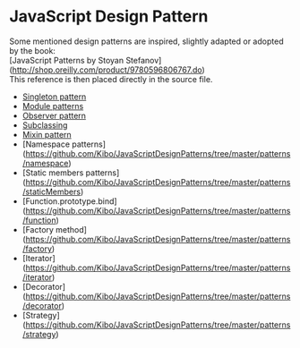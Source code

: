 # JavaScript Design Pattern

Some mentioned design patterns are inspired, slightly adapted or adopted by the book:<br>
	[JavaScript Patterns by Stoyan Stefanov] (http://shop.oreilly.com/product/9780596806767.do) <br>
This reference is then placed directly in the source file.

- [Singleton pattern](https://github.com/Kibo/JavaScriptDesignPatterns/tree/master/patterns/singletonPattern)
- [Module patterns](https://github.com/Kibo/JavaScriptDesignPatterns/tree/master/patterns/modulePattern)
- [Observer pattern](https://github.com/Kibo/JavaScriptDesignPatterns/tree/master/patterns/observerPattern)
- [Subclassing](https://github.com/Kibo/JavaScriptDesignPatterns/tree/master/patterns/subclassing)
- [Mixin pattern](https://github.com/Kibo/JavaScriptDesignPatterns/tree/master/patterns/mixinPattern)
- [Namespace patterns] (https://github.com/Kibo/JavaScriptDesignPatterns/tree/master/patterns/namespace)
- [Static members patterns] (https://github.com/Kibo/JavaScriptDesignPatterns/tree/master/patterns/staticMembers)
- [Function.prototype.bind] (https://github.com/Kibo/JavaScriptDesignPatterns/tree/master/patterns/function)
- [Factory method] (https://github.com/Kibo/JavaScriptDesignPatterns/tree/master/patterns/factory)
- [Iterator] (https://github.com/Kibo/JavaScriptDesignPatterns/tree/master/patterns/iterator)
- [Decorator] (https://github.com/Kibo/JavaScriptDesignPatterns/tree/master/patterns/decorator)
- [Strategy] (https://github.com/Kibo/JavaScriptDesignPatterns/tree/master/patterns/strategy)

